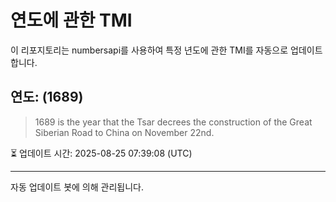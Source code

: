 
# 연도에 관한 TMI

이 리포지토리는 numbersapi를 사용하여 특정 년도에 관한 TMI를 자동으로 업데이트합니다.

## 연도: (1689)
> 1689 is the year that the Tsar decrees the construction of the Great Siberian Road to China on November 22nd.

⏳ 업데이트 시간: 2025-08-25 07:39:08 (UTC)

---
자동 업데이트 봇에 의해 관리됩니다.

